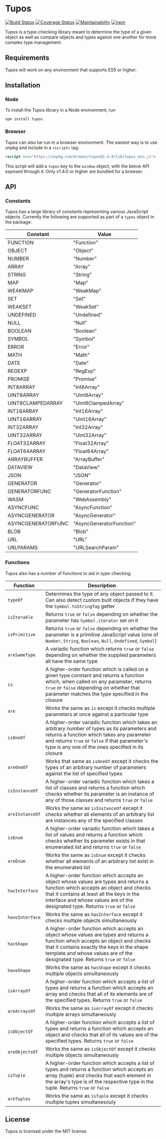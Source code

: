 # Tupos
[![Build Status](https://travis-ci.org/ryandabler/tupos.svg?branch=master)](https://travis-ci.org/ryandabler/tupos)
[![Coverage Status](https://coveralls.io/repos/github/ryandabler/tupos/badge.svg?branch=master)](https://coveralls.io/github/ryandabler/tupos?branch=master)
[![Maintainability](https://api.codeclimate.com/v1/badges/7ef80d23111021929c8e/maintainability)](https://codeclimate.com/github/ryandabler/tupos/maintainability)
[![npm](https://img.shields.io/npm/v/tupos.svg)](https://www.npmjs.com/package/tupos)

Tupos is a type-checking library meant to determine the type of a given object as well as compare objects and types against one another for more complex type management.

## Requirements
Tupos will work on any environment that supports ES5 or higher.

## Installation
### Node
To install the Tupos library in a Node environment, run

```
npm install tupos
```

### Browser
Tupos can also be run in a browser environment. The easiest way is to use unpkg and include in a `<script>` tag:

```html
<script src="https://unpkg.com/browse/tupos@1.4.0/lib/tupos.min.js">
```

This script will add a `tupos` key to the `window` object, with the below API exposed through it. Only v1.4.0 or higher are bundled for a browser.

## API
### Constants
Tupos has a large library of constants representing various JavaScript objects. Currently the following are supported as part of a `types` object in the package:

| Constant           | Value                    |
| ------------------ | ------------------------ |
| FUNCTION           | "Function"               |
| OBJECT             | "Object"                 |
| NUMBER             | "Number"                 |
| ARRAY              | "Array"                  |
| STRING             | "String"                 |
| MAP                | "Map"                    |
| WEAKMAP            | "WeakMap"                |
| SET                | "Set"                    |
| WEAKSET            | "WeakSet"                |
| UNDEFINED          | "Undefined"              |
| NULL               | "Null"                   |
| BOOLEAN            | "Boolean"                |
| SYMBOL             | "Symbol"                 |
| ERROR              | "Error"                  |
| MATH               | "Math"                   |
| DATE               | "Date"                   |
| REGEXP             | "RegExp"                 |
| PROMISE            | "Promise"                |
| INT8ARRAY          | "Int8Array"              |
| UINT8ARRAY         | "Uint8Array"             |
| UINT8CLAMPEDARRAY  | "Uint8ClampedArray"      |
| INT16ARRAY         | "Int16Array"             |
| UINT16ARRAY        | "Uint16Array"            |
| INT32ARRAY         | "Int32Array"             |
| UINT32ARRAY        | "Uint32Array"            |
| FLOAT32ARRAY       | "Float32Array"           |
| FLOAT64ARRAY       | "Float64Array"           |
| ARRAYBUFFER        | "ArrayBuffer"            |
| DATAVIEW           | "DataView"               |
| JSON               | "JSON"                   |
| GENERATOR          | "Generator"              |
| GENERATORFUNC      | "GeneratorFunction"      |
| WASM               | "WebAssembly"            |
| ASYNCFUNC          | "AsyncFunction"          |
| ASYNCGENERATOR     | "AsyncGenerator"         |
| ASYNCGENERATORFUNC | "AsyncGeneratorFunction" |
| BLOB               | "Blob"                   |
| URL                | "URL"                    |
| URLPARAMS          | "URLSearchParam"         |

### Functions
Tupos also has a number of functions to aid in type-checking:

| Function           | Description                                     |
| ------------------ | ----------------------------------------------- |
| `typeOf`           | Determines the type of any object passed to it. Can also detect custom built objects if they have the `Symbol.toStringTag` getter |
| `isIterable`       | Returns `true` or `false` depending on whether the parameter has `Symbol.iterator` set on it |
| `isPrimitive`      | Returns `true` or `false` depending on whether the parameter is a primitive JavaScript value (one of `Number`, `String`, `Boolean`, `Null`, `Undefined`, `Symbol`) |
| `areSameType`      | A variadic function which returns `true` or `false` depending on whether the supplied parameters all have the same type |
| `is`               | A higher-order function which is called on a given type constant and returns a function which, when called on any parameter, returns `true` or `false` depending on whether that parameter matches the type specified in the closure |
| `are`              | Works the same as `is` except it checks multiple parameters at once against a particular type |
| `isOneOf`          | A higher-order variadic function which takes an arbitrary number of types as its parameters and returns a function which takes any parameter and returns `true` or `false` if that parameter's type is any one of the ones specified in its closure |
| `areOneOf`         | Works that same as `isOneOf` except it checks the types of an arbitrary number of parameters against the list of specified types |
| `isInstanceOf`     | A higher-order variadic function which takes a list of classes and returns a function which checks whether its parameter is an instance of any of those classes and returns `true` or `false` |
| `areInstanceOf`    | Works the same as `isInstanceOf` except it checks whether all elements of an arbitrary list are instances any of the specified classes |
| `isEnum`           | A higher-order variadic function which takes a list of values and returns a function which checks whether its parameter exists in that enumerated list and returns `true` or `false` |
| `areEnum`          | Works the same as `isEnum` except it checks whether all elements of an arbitrary list exist in the enumerated list |
| `hasInterface`     | A higher-order function which accepts an object whose values are types and returns a function which accepts an object and checks that it contains at least all the keys in the interface and whose values are of the designated type. Returns `true` or `false` |
| `haveInterface`    | Works the same as `hasInterface` except it checks multiple objects simultaneously |
| `hasShape`         | A higher-order function which accepts an object whose values are types and returns a function which accepts an object and checks that it contains exactly the keys in the shape template and whose values are of the designated type. Returns `true` or `false` |
| `haveShape`        | Works the same as `hasShape` except it checks multiple objects simultaneously |
| `isArrayOf`        | A higher-order function which accepts a list of types and returns a function which accepts an array and checks that all of its elements are of the specified types. Returns `true` or `false` |
| `areArraysOf`      | Works the same as `isArrayOf` except it checks multiple arrays simultaneously |
| `isObjectOf`       | A higher-order function which accepts a list of types and returns a function which accepts an object and checks that all of its values are of the specified types. Returns `true` or `false` |
| `areObjectsOf`     | Works the same as `isObjectOf` except it checks multiple objects simultaneously |
| `isTuple`          | A higher-order function which accepts a list of types and returns a function which accepts an array (tuple) and checks that each element in the array's type is of the respective type in the tuple. Returns `true` or `false` |
| `areTuples`        | Works the same as `isTuple` except it checks multiple tuples simultanesouly |

## License
Tupos is licensed under the MIT license.